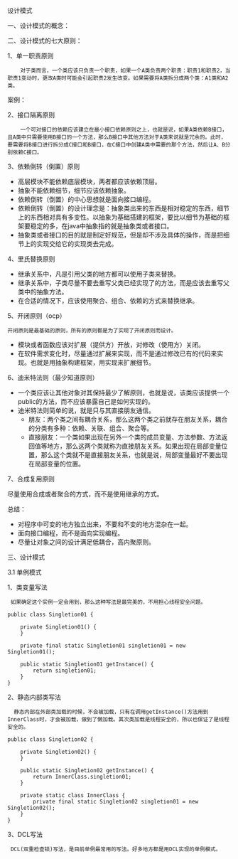 设计模式

一、设计模式的概念：



二、设计模式的七大原则：

1、单一职责原则

		对于类而言，一个类应该只负责一个职责，如果一个A类负责两个职责：职责1和职责2，当职责1变动时，更改A类时可能会引起职责2发生改变。如果需要将A类拆分成两个类：A1类和A2类。

案例：

2、接口隔离原则

		一个可对接口的依赖应该建立在最小接口依赖原则之上，也就是说，如果A类依赖B接口，且A类中只需要使用B接口的一个方法，那么B接口中其他方法对于A类来说就是冗余的。此时，要需要将B接口进行拆分成C接口和B接口，在C接口中创建A类中需要的那个方法，然后让A、B分别依赖C接口。

3、依赖倒转（倒置）原则

- 高层模块不能依赖底层模块，两者都应该依赖顶层。
- 抽象不能依赖细节，细节应该依赖抽象。
- 依赖倒转（倒置）的中心思想就是面向接口编程。
- 依赖倒转（倒置）的设计理念是：抽象类出来的东西是相对稳定的东西，细节上的东西相对具有多变性。以抽象为基础搭建的框架，要比以细节为基础的框架要稳定的多，在java中抽象指的就是抽象类或者接口。
- 抽象类或者接口的目的就是制定好规范，但是却不涉及具体的操作，而是把细节上的实现交给它的实现类去完成。

4、里氏替换原则

- 继承关系中，凡是引用父类的地方都可以使用子类来替换。
- 继承关系中，子类尽量不要去重写父类已经实现了的方法，而是应该去重写父类中的抽象方法。
- 在合适的情况下，应该使用聚合、组合、依赖的方式来替换继承。

5、开闭原则（ocp）

    开闭原则是最基础的原则，所有的原则都是为了实现了开闭原则而设计。 

- 模块或者函数应该对扩展（提供方）开放，对修改（使用方）关闭。
- 在软件需求变化时，尽量通过扩展来实现，而不是通过修改已有的代码来实现。也就是用抽象构建框架，用实现来扩展细节。

6、迪米特法则（最少知道原则）

- 一个类应该让其他对象对其保持最少了解原则，也就是说，该类应该提供一个public的方法，而不应该暴露自己是如何实现的。
- 迪米特法则简单的说，就是只与其直接朋友通信。
  - 朋友：两个类之间有耦合关系，那么这两个类之前就存在朋友关系，耦合的分类有多种：依赖、关联、组合、聚合等。
  - 直接朋友：一个类如果出现在另外一个类的成员变量、方法参数、方法返回值等地方，那么这两个类就称为直接朋友关系。如果出现在局部变量位置，那么这个类就不是直接朋友关系，也就是说，局部变量最好不要出现在局部变量的位置。

7、合成复用原则

   尽量使用合成或者聚合的方式，而不是使用继承的方式。

总结：

- 对程序中可变的地方独立出来，不要和不变的地方混杂在一起。
- 面向接口编程，而不是面向实现编程。
- 尽量让对象之间的设计满足低耦合，高内聚原则。

三、设计模式

3.1 单例模式

1、类变量写法

     如果确定这个实例一定会用到，那么这种写法是最完美的，不用担心线程安全问题。

    public class Singletion01 {
    
        private Singletion01() {
        }
    
        private final static Singletion01 singletion01 = new Singletion01();
    
        public static Singletion01 getInstance() {
            return singletion01;
        }
    }

2、静态内部类写法

      静态内部在外部类加载的时候，不会被加载，只有在调用getInstance()方法用到InnerClass时，才会被加载，做到了懒加载。其次类加载是线程安全的，所以也保证了是线程安全的。

    public class Singletion02 {
    
        private Singletion02() {
        }
    
        public static Singletion02 getInstance() {
            return InnerClass.singletion01;
        }
    
        private static class InnerClass {
            private final static Singletion02 singletion01 = new Singletion02();
        }
    }

3、DCL写法

     DCL(双重检查锁)写法，是目前单例最常用的写法。好多地方都是用DCL实现的单例模式。
